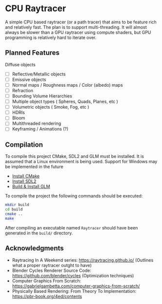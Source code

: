 # CPU Raytracer
A simple CPU based raytracer (or a path tracer) that aims to be feature rich and relatively fast. The plan is to support multi-threading. It will almost always be slower than a GPU raytracer using compute shaders, but GPU programming is relatively hard to iterate over.

## Planned Features

Diffuse objects
- [ ] Reflective/Metallic objects
- [ ] Emissive objects
- [ ] Normal maps / Roughness maps / Color (albedo) maps
- [ ] Refraction
- [ ] Bounding Volume Hierarchies
- [ ] Multiple object types ( Spheres, Quads, Planes, etc )
- [ ] Volumetric objects ( Smoke, Fog, etc )
- [ ] HDRIs
- [ ] Bloom
- [ ] Multithreaded rendering
- [ ] Keyframing / Animations (?)

## Compilation
To compile this project CMake, SDL2 and GLM must be installed. It is assumed that a Linux environment is being used. Support for Windows may be implemented in the future
- [Install CMake](https://cmake.org/download/)
- [Install SDL2](https://wiki.libsdl.org/SDL2/Installation)
- [Build & Install GLM](https://github.com/g-truc/glm/tree/master?tab=readme-ov-file#build-and-install)

To compile the project the following commands should be executed:
```bash
mkdir build
cd build
cmake ..
make
```
After compiling an executable named `Raytracer` should have been generated in the `build/` directory.

## Acknowledgments
- Raytracing In A Weekend series: https://raytracing.github.io/ (Outlines what a proper raytracer outght to have)
- Blender Cycles Renderer Source Code: https://github.com/blender/cycles (Optimization techniques)
- Computer Graphics From Scratch: https://gabrielgambetta.com/computer-graphics-from-scratch/
- Physically Based Rendering: From Theory To Implementation: https://pbr-book.org/4ed/contents
